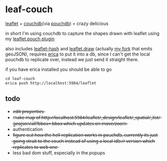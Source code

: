 leaf-couch
=========
[leaflet](http://leafletjs.com) + [couchdb](http://couchdb.apache.org/)(via [pouchdb](http://pouchdb.com/)) = crazy delicious

in short I'm using couchdb to capture the shapes drawn with leaflet using my [leaflet.pouch plugin](https://github.com/calvinmetcalf/leaflet.pouch)

also includes [leaflet-hash](https://github.com/mlevans/leaflet-hash) and [leaflet.draw](https://github.com/jacobtoye/Leaflet.draw) (actually [my fork](https://github.com/calvinmetcalf/Leaflet.draw) that emits geoJSON), requires [erica](https://github.com/benoitc/erica) to put it into a db, since I can't get the local pouchdb to replicate over, instead we just send it straight there.

if you have erica installed you should be able to go

```shell
cd leaf-couch
erica push http://localhost:5984/leaflet
```

todo
---

- e̶d̶i̶t̶ ̶p̶r̶o̶p̶e̶r̶t̶i̶e̶s̶
- m̶a̶k̶e̶ ̶m̶a̶p̶ ̶o̶f̶ ̶h̶t̶t̶p̶:̶/̶/̶l̶o̶c̶a̶l̶h̶o̶s̶t̶:̶5̶9̶8̶4̶/̶l̶e̶a̶f̶l̶e̶t̶/̶_̶d̶e̶s̶i̶g̶n̶/̶l̶e̶a̶f̶l̶e̶t̶/̶_̶s̶p̶a̶t̶i̶a̶l̶/̶_̶l̶i̶s̶t̶/̶g̶e̶o̶j̶s̶o̶n̶/̶a̶l̶l̶?̶b̶b̶o̶x̶=̶ ̶b̶b̶o̶x̶ ̶w̶h̶i̶c̶h̶ ̶u̶p̶d̶a̶t̶e̶s̶ ̶o̶n̶ ̶m̶o̶v̶e̶/̶z̶o̶o̶m̶
- authentication
- f̶i̶g̶u̶r̶e̶ ̶o̶u̶t̶ ̶h̶o̶w̶ ̶t̶h̶e̶ ̶h̶e̶l̶l̶ ̶r̶e̶p̶l̶i̶c̶a̶t̶i̶o̶n̶ ̶w̶o̶r̶k̶s̶ ̶i̶n̶ ̶p̶o̶u̶c̶h̶d̶b̶,̶ ̶c̶u̶r̶r̶e̶n̶t̶l̶y̶ ̶i̶t̶s̶ ̶j̶u̶s̶t̶ ̶g̶o̶i̶n̶g̶ ̶s̶t̶r̶a̶i̶t̶ ̶t̶o̶ ̶t̶h̶e̶ ̶c̶o̶u̶c̶h̶ ̶i̶n̶s̶t̶e̶a̶d̶ ̶o̶f̶ ̶u̶s̶i̶n̶g̶ ̶a̶ ̶l̶o̶c̶a̶l̶ ̶i̶d̶b̶:̶/̶/̶ ̶v̶e̶r̶s̶i̶o̶n̶ ̶w̶h̶i̶c̶h̶ ̶r̶e̶p̶l̶i̶c̶a̶t̶e̶s̶ ̶t̶o̶ ̶w̶e̶b̶ ̶o̶n̶e̶
- less bad dom stuff, especially in the popups